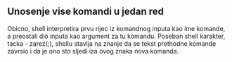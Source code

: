 ## Unosenje vise komandi u jedan red

Obicno, shell interpretira prvu rijec iz komandnog inputa kao ime komande, a preostali dio inputa kao argument za tu komandu.
Poseban shell karakter, tacka - zarez(;), shellu stavlja na znanje da se tekst prethodne komande zavrsio i da je ono sto sljedi iza ovog znaka nova komanda.
